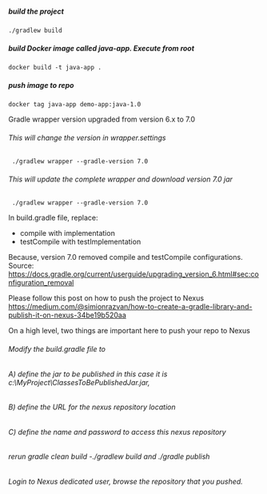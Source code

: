 ##### build the project

    ./gradlew build

##### build Docker image called java-app. Execute from root

    docker build -t java-app .
    
##### push image to repo 

    docker tag java-app demo-app:java-1.0
    


Gradle wrapper version upgraded from version 6.x to 7.0 
        
###### This will change the version in wrapper.settings

     ./gradlew wrapper --gradle-version 7.0

###### This will update the complete wrapper and download version 7.0 jar

     ./gradlew wrapper --gradle-version 7.0

In build.gradle file, replace:
- compile with implementation 
- testCompile with testImplementation

Because, version 7.0 removed compile and testCompile configurations.
Source: https://docs.gradle.org/current/userguide/upgrading_version_6.html#sec:configuration_removal

Please follow this post on how to push the project to Nexus
https://medium.com/@simionrazvan/how-to-create-a-gradle-library-and-publish-it-on-nexus-34be19b520aa

On a high level, two things are important here to push your repo to Nexus

###### Modify the build.gradle file to
###### A) define the jar to be published in this case it is c:\MyProject\ClassesToBePublishedJar.jar,
###### B) define the URL for the nexus repository location
###### C) define the name and password to access this nexus repository
###### rerun gradle clean build -./gradlew build and ./gradle publish
###### Login to Nexus dedicated user, browse the repository that you pushed. 
